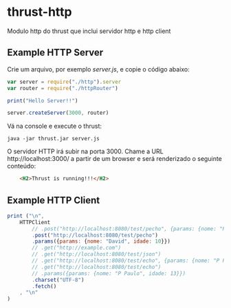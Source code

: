 # thrust-http
Modulo http do thrust que inclui servidor http e http client

## Example HTTP Server

Crie um arquivo, por exemplo *server.js*, e copie o código abaixo:
```javascript
var server = require("./http").server
var router = require("./httpRouter")

print("Hello Server!!")

server.createServer(3000, router)
```

Vá na console e execute o thrust:
```shell
java -jar thrust.jar server.js
```
O servidor HTTP irá subir na porta 3000.
Chame a URL http://localhost:3000/ a partir de um browser e será renderizado o seguinte conteúdo:
```html
    <H2>Thrust is running!!!</H2>
```

## Example HTTP Client
```javascript
print ("\n",
    HTTPClient
        // .post("http://localhost:8080/test/pecho", {params: {nome: "P Paulo", idade: 13}})
        .post("http://localhost:8080/test/pecho")
        .params({params: {nome: "David", idade: 10}})
        // .get("http://example.com")
        // .get("http://localhost:8080/test/json")
        // .get("http://localhost:8080/test/echo", {params: {nome: "P Paulo", idade: 13}})
        // .get("http://localhost:8080/test/echo")
        // .params({params: {nome: "P Paulo", idade: 13}})
        .charset("UTF-8")
        .fetch()
    , "\n"
)
```